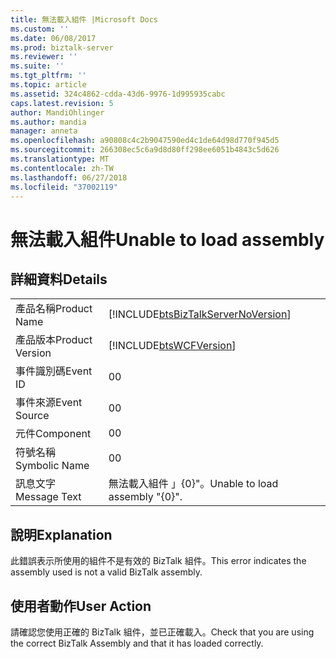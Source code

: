 ```yaml
---
title: 無法載入組件 |Microsoft Docs
ms.custom: ''
ms.date: 06/08/2017
ms.prod: biztalk-server
ms.reviewer: ''
ms.suite: ''
ms.tgt_pltfrm: ''
ms.topic: article
ms.assetid: 324c4862-cdda-43d6-9976-1d995935cabc
caps.latest.revision: 5
author: MandiOhlinger
ms.author: mandia
manager: anneta
ms.openlocfilehash: a90808c4c2b9047590ed4c1de64d98d770f945d5
ms.sourcegitcommit: 266308ec5c6a9d8d80ff298ee6051b4843c5d626
ms.translationtype: MT
ms.contentlocale: zh-TW
ms.lasthandoff: 06/27/2018
ms.locfileid: "37002119"
---
```

# <a name="unable-to-load-assembly"></a><span data-ttu-id="d8fe3-102">無法載入組件</span><span class="sxs-lookup"><span data-stu-id="d8fe3-102">Unable to load assembly</span></span>
## <a name="details"></a><span data-ttu-id="d8fe3-103">詳細資料</span><span class="sxs-lookup"><span data-stu-id="d8fe3-103">Details</span></span>  
  
|                 |                                                                                    |
|-----------------|------------------------------------------------------------------------------------|
|  <span data-ttu-id="d8fe3-104">產品名稱</span><span class="sxs-lookup"><span data-stu-id="d8fe3-104">Product Name</span></span>   | [!INCLUDE[btsBizTalkServerNoVersion](../includes/btsbiztalkservernoversion-md.md)] |
| <span data-ttu-id="d8fe3-105">產品版本</span><span class="sxs-lookup"><span data-stu-id="d8fe3-105">Product Version</span></span> |             [!INCLUDE[btsWCFVersion](../includes/btswcfversion-md.md)]             |
|    <span data-ttu-id="d8fe3-106">事件識別碼</span><span class="sxs-lookup"><span data-stu-id="d8fe3-106">Event ID</span></span>     |                                         <span data-ttu-id="d8fe3-107">0</span><span class="sxs-lookup"><span data-stu-id="d8fe3-107">0</span></span>                                          |
|  <span data-ttu-id="d8fe3-108">事件來源</span><span class="sxs-lookup"><span data-stu-id="d8fe3-108">Event Source</span></span>   |                                         <span data-ttu-id="d8fe3-109">0</span><span class="sxs-lookup"><span data-stu-id="d8fe3-109">0</span></span>                                          |
|    <span data-ttu-id="d8fe3-110">元件</span><span class="sxs-lookup"><span data-stu-id="d8fe3-110">Component</span></span>    |                                         <span data-ttu-id="d8fe3-111">0</span><span class="sxs-lookup"><span data-stu-id="d8fe3-111">0</span></span>                                          |
|  <span data-ttu-id="d8fe3-112">符號名稱</span><span class="sxs-lookup"><span data-stu-id="d8fe3-112">Symbolic Name</span></span>  |                                         <span data-ttu-id="d8fe3-113">0</span><span class="sxs-lookup"><span data-stu-id="d8fe3-113">0</span></span>                                          |
|  <span data-ttu-id="d8fe3-114">訊息文字</span><span class="sxs-lookup"><span data-stu-id="d8fe3-114">Message Text</span></span>   |                           <span data-ttu-id="d8fe3-115">無法載入組件 」{0}"。</span><span class="sxs-lookup"><span data-stu-id="d8fe3-115">Unable to load assembly "{0}".</span></span>                           |
  
## <a name="explanation"></a><span data-ttu-id="d8fe3-116">說明</span><span class="sxs-lookup"><span data-stu-id="d8fe3-116">Explanation</span></span>  
 <span data-ttu-id="d8fe3-117">此錯誤表示所使用的組件不是有效的 BizTalk 組件。</span><span class="sxs-lookup"><span data-stu-id="d8fe3-117">This error indicates the assembly used is not a valid BizTalk assembly.</span></span>  
  
## <a name="user-action"></a><span data-ttu-id="d8fe3-118">使用者動作</span><span class="sxs-lookup"><span data-stu-id="d8fe3-118">User Action</span></span>  
 <span data-ttu-id="d8fe3-119">請確認您使用正確的 BizTalk 組件，並已正確載入。</span><span class="sxs-lookup"><span data-stu-id="d8fe3-119">Check that you are using the correct BizTalk Assembly and that it has loaded correctly.</span></span>